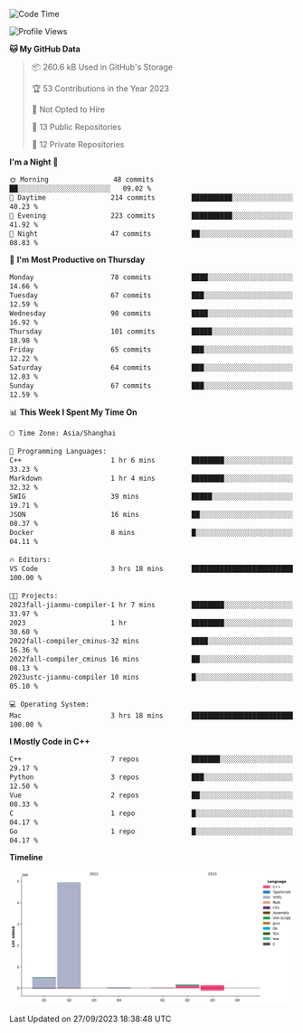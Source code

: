 <!--START_SECTION:waka-->
![Code Time](http://img.shields.io/badge/Code%20Time-202%20hrs%2040%20mins-blue)

![Profile Views](http://img.shields.io/badge/Profile%20Views-21-blue)

**🐱 My GitHub Data** 

> 📦 260.6 kB Used in GitHub's Storage 
 > 
> 🏆 53 Contributions in the Year 2023
 > 
> 🚫 Not Opted to Hire
 > 
> 📜 13 Public Repositories 
 > 
> 🔑 12 Private Repositories 
 > 
**I'm a Night 🦉** 

```text
🌞 Morning                48 commits          ██░░░░░░░░░░░░░░░░░░░░░░░   09.02 % 
🌆 Daytime                214 commits         ██████████░░░░░░░░░░░░░░░   40.23 % 
🌃 Evening                223 commits         ██████████░░░░░░░░░░░░░░░   41.92 % 
🌙 Night                  47 commits          ██░░░░░░░░░░░░░░░░░░░░░░░   08.83 % 
```
📅 **I'm Most Productive on Thursday** 

```text
Monday                   78 commits          ████░░░░░░░░░░░░░░░░░░░░░   14.66 % 
Tuesday                  67 commits          ███░░░░░░░░░░░░░░░░░░░░░░   12.59 % 
Wednesday                90 commits          ████░░░░░░░░░░░░░░░░░░░░░   16.92 % 
Thursday                 101 commits         █████░░░░░░░░░░░░░░░░░░░░   18.98 % 
Friday                   65 commits          ███░░░░░░░░░░░░░░░░░░░░░░   12.22 % 
Saturday                 64 commits          ███░░░░░░░░░░░░░░░░░░░░░░   12.03 % 
Sunday                   67 commits          ███░░░░░░░░░░░░░░░░░░░░░░   12.59 % 
```


📊 **This Week I Spent My Time On** 

```text
🕑︎ Time Zone: Asia/Shanghai

💬 Programming Languages: 
C++                      1 hr 6 mins         ████████░░░░░░░░░░░░░░░░░   33.23 % 
Markdown                 1 hr 4 mins         ████████░░░░░░░░░░░░░░░░░   32.32 % 
SWIG                     39 mins             █████░░░░░░░░░░░░░░░░░░░░   19.71 % 
JSON                     16 mins             ██░░░░░░░░░░░░░░░░░░░░░░░   08.37 % 
Docker                   8 mins              █░░░░░░░░░░░░░░░░░░░░░░░░   04.11 % 

🔥 Editors: 
VS Code                  3 hrs 18 mins       █████████████████████████   100.00 % 

🐱‍💻 Projects: 
2023fall-jianmu-compiler-1 hr 7 mins         ████████░░░░░░░░░░░░░░░░░   33.97 % 
2023                     1 hr                ████████░░░░░░░░░░░░░░░░░   30.60 % 
2022fall-compiler_cminus-32 mins             ████░░░░░░░░░░░░░░░░░░░░░   16.36 % 
2022fall-compiler_cminus 16 mins             ██░░░░░░░░░░░░░░░░░░░░░░░   08.13 % 
2023ustc-jianmu-compiler 10 mins             █░░░░░░░░░░░░░░░░░░░░░░░░   05.10 % 

💻 Operating System: 
Mac                      3 hrs 18 mins       █████████████████████████   100.00 % 
```

**I Mostly Code in C++** 

```text
C++                      7 repos             ███████░░░░░░░░░░░░░░░░░░   29.17 % 
Python                   3 repos             ███░░░░░░░░░░░░░░░░░░░░░░   12.50 % 
Vue                      2 repos             ██░░░░░░░░░░░░░░░░░░░░░░░   08.33 % 
C                        1 repo              █░░░░░░░░░░░░░░░░░░░░░░░░   04.17 % 
Go                       1 repo              █░░░░░░░░░░░░░░░░░░░░░░░░   04.17 % 
```



**Timeline**

![Lines of Code chart](https://raw.githubusercontent.com/xkz0777/xkz0777/master/assets/bar_graph.png)


 Last Updated on 27/09/2023 18:38:48 UTC
<!--END_SECTION:waka-->
